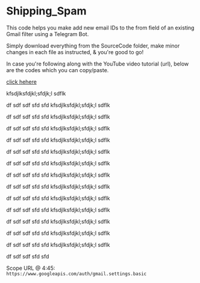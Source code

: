 # Shipping_Spam
This code helps you make add new email IDs to the from field of an existing Gmail filter using a Telegram Bot. 

Simply download everything from the SourceCode folder, make minor changes in each file as instructed, & you're good to go!

In case you're following along with the YouTube video tutorial (url), below are the codes which you can copy/paste.

<a href="#ts1">click hehere</a>

kfsdjlksfdjkl;sfdjk;l sdflk

df
sdf
sdf 
sfd
sfd
kfsdjlksfdjkl;sfdjk;l sdflk

df
sdf
sdf 
sfd
sfd
kfsdjlksfdjkl;sfdjk;l sdflk

df
sdf
sdf 
sfd
sfd
kfsdjlksfdjkl;sfdjk;l sdflk

df
sdf
sdf 
sfd
sfd
kfsdjlksfdjkl;sfdjk;l sdflk

df
sdf
sdf 
sfd
sfd
kfsdjlksfdjkl;sfdjk;l sdflk

df
sdf
sdf 
sfd
sfd
kfsdjlksfdjkl;sfdjk;l sdflk

df
sdf
sdf 
sfd
sfd
kfsdjlksfdjkl;sfdjk;l sdflk

df
sdf
sdf 
sfd
sfd
kfsdjlksfdjkl;sfdjk;l sdflk

df
sdf
sdf 
sfd
sfd
kfsdjlksfdjkl;sfdjk;l sdflk

df
sdf
sdf 
sfd
sfd
kfsdjlksfdjkl;sfdjk;l sdflk

df
sdf
sdf 
sfd
sfd
kfsdjlksfdjkl;sfdjk;l sdflk

df
sdf
sdf 
sfd
sfd
kfsdjlksfdjkl;sfdjk;l sdflk

df
sdf
sdf 
sfd
sfd
kfsdjlksfdjkl;sfdjk;l sdflk

df
sdf
sdf 
sfd
sfd












































<a name="#ts1">Scope URL @ 4:45: `https://www.googleapis.com/auth/gmail.settings.basic`</a>
